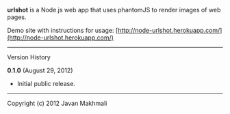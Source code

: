 **urlshot** is a Node.js web app that uses phantomJS to render images of web pages.

Demo site with instructions for usage: [http://node-urlshot.herokuapp.com/](http://node-urlshot.herokuapp.com/)

---

Version History

**0.1.0** (August 29, 2012)

* Initial public release.

---

Copyright (c) 2012 Javan Makhmali